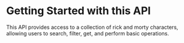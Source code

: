 # Getting Started with this API

This API provides access to a collection of rick and morty characters, allowing users to search, filter, get, and perform basic operations.
